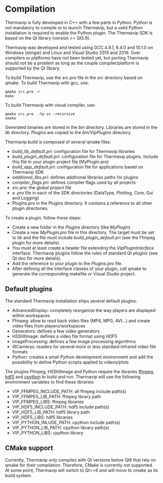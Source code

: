 

# Compilation

Thermavip is fully developed in C++ with a few parts in Python. Python is not mandatory to compile or to launch Thermavip, but a valid Python installation 
is required to enable the Python plugin. The Thermavip SDK is based on the Qt library (version >= Qt5.9).


Thermavip was developed and tested using GCC  4.9.1, 6.4.0 and 10.1.0 on Windows (mingw) and Linux and Visual Studio 2015 and 2019. Over compilers or platforms have not been tested yet, but porting Thermavip should not be a problem as long as the couple compiler/platform is supported by the Qt library.


To build Thermavip, use the *src.pro* file in the *src* directory based on qmake. 
To build Thermavip with gcc, use:
```
qmake src.pro -r
make
```

To build Thermavip with visual compiler, use:
```
qmake src.pro  -tp vc -recursive
nmake
```

Generated binaries are stored in the *bin* directory. Libraries are stored in the *lib* directory. Plugins are copied to the *bin/VipPlugins* directory.

Thermavip build is composed of several qmake files:

-	*build_lib_default.pri*: configuration file for Thermavip libraries 
-	*build_plugin_default.pri*: configuration file for Thermavip plugins. Include this file in your plugin project file (MyPlugin.pro)
-	*build_app_default.pri*: configuration file for applications based on Thermavip SDK
-	*additional_libs.pri*: defines additional libraries paths for plugins
-	*compiler_flags.pri*: defines compiler flags used by all projects
-	*src.pro*: the global project file
-	a *.pro* file in each of the SDK directories (DataType, Plotting, Core, Gui and Logging)
-	Plugins.pro in the Plugins directory. It contains a reference to all other plugin directories.

To create a plugin, follow these steps:

-	Create a new folder in the *Plugins* directory (like *MyPlugin*)
-	Create a new *MyPlugin.pro* file in this directory. The target must be set to *lib* and the file must include *build_plugin_default.pri* (see the Ffmpeg plugin for more details).
-	You must at least create a header file extending the *VipPluginInterface* interface. Thermavip plugins follow the rules of standard Qt plugins (see Qt doc for more details).
-	Add the reference to your plugin to the *Plugins.pro* file.
-	After defining all the interface classes of your plugin, call qmake to generate the corresponding makefile or Visual Studio project.

## Default plugins
The standard Thermavip installation ships several default plugins:

-	AdvancedDisplay: completely reorganize the way players are displayed within workspaces
-	Ffmpeg: allow to read back video files (MP4, MPG, AVI...) and create video files from players/workspaces
-	Generators: defines a few video generators
-	H5StillImage: defines a video file format using HDF5
-	ImageProcessing: defines a few image processing algorithms
-	IRCameras: readers for several more or less standard infrared video file formats
-	Python: creates a small Python development environment and add the possibility to define Python scripts applied to videos/plots

The plugins Ffmpeg, H5StillImage and Python require the libraries [ffmpeg](https://ffmpeg.org/), [hdf5](https://www.hdfgroup.org/solutions/hdf5/) and [cpython](https://www.python.org/) to build and run. Thermavip will use the following environment variables to find these libraries:

-	VIP_FFMPEG_INCLUDE_PATH: all ffmpeg include path(s)
-	VIP_FFMPEG_LIB_PATH: ffmpeg library path
-	VIP_FFMPEG_LIBS: ffmpeg libraries
-	VIP_HDF5_INCLUDE_PATH: hdf5 include path(s)
-	VIP_HDF5_LIB_PATH: hdf5 library path
-	VIP_HDF5_LIBS: hdf5 libraries
-	VIP_PYTHON_INLUDE_PATH: cpython include path(s)
-	VIP_PYTHON_LIB_PATH: cpython library path(s)
-	VIP_PYTHON_LIBS: cpython library

## CMake support

Currently, Thermavip only compiles with Qt versions below Qt6 that rely on qmake for their compilation. Therefore, CMake is currently not supported. At some point, Thermavip will switch to Qt>=6 and will move to cmake as its build system.